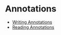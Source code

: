 # Annotations

* [Writing Annotations](https://code.google.com/p/cliche/source/browse/src/asg/cliche/Command.java)
* [Reading Annotations](https://code.google.com/p/cliche/source/browse/src/asg/cliche/Shell.java#176)

